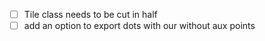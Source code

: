 - [ ] Tile class needs to be cut in half
- [ ] add an option to export dots with our without aux points